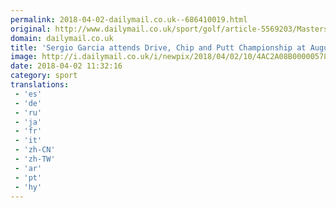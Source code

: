 ```yaml
---
permalink: 2018-04-02-dailymail.co.uk--686410019.html
original: http://www.dailymail.co.uk/sport/golf/article-5569203/Masters-champion-Sergio-Garcia-attends-Drive-Chip-Putt-Championship-Augusta.html?ITO=1490&ns_mchannel=rss&ns_campaign=1490
domain: dailymail.co.uk
title: 'Sergio Garcia attends Drive, Chip and Putt Championship at Augusta'
image: http://i.dailymail.co.uk/i/newpix/2018/04/02/10/4AC2A08B00000578-0-image-a-21_1522660069771.jpg
date: 2018-04-02 11:32:16
category: sport
translations: 
 - 'es'
 - 'de'
 - 'ru'
 - 'ja'
 - 'fr'
 - 'it'
 - 'zh-CN'
 - 'zh-TW'
 - 'ar'
 - 'pt'
 - 'hy'
---
```


